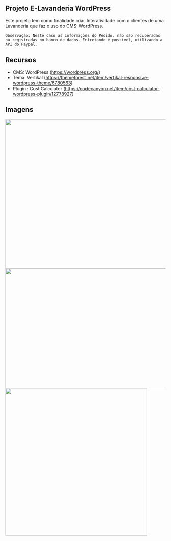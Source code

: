 ## Projeto E-Lavanderia WordPress
Este projeto tem como finalidade criar Interatividade com o clientes de uma Lavanderia que faz o uso do CMS: WordPress.

``` Observação: Neste caso as informações do Pedido, não são recuperadas ou registradas no banco de dados. Entretando é possivel, utilizando a API do Paypal. ```

## Recursos
 * CMS: WordPress (https://wordpress.org/)
 * Tema: Vertikal (https://themeforest.net/item/vertikal-responsive-wordpress-theme/6780563)
 * Plugin : Cost Calculator (https://codecanyon.net/item/cost-calculator-wordpress-plugin/12778927)
 
 ## Imagens
 <img width="953" height="468.5" src="https://raw.githubusercontent.com/LuizFelipeNeves/E-Lavanderia-WP/master/src/imagens/1.PNG">
 <img width="555" height="377" src="https://raw.githubusercontent.com/LuizFelipeNeves/E-Lavanderia-WP/master/src/imagens/2.PNG">
 <img width="444.5" height="464" src="https://raw.githubusercontent.com/LuizFelipeNeves/E-Lavanderia-WP/master/src/imagens/3.PNG">
